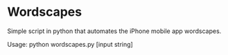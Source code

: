 # Wordscapes

Simple script in python that automates the iPhone mobile app wordscapes.

Usage:
python wordscapes.py [input string]
